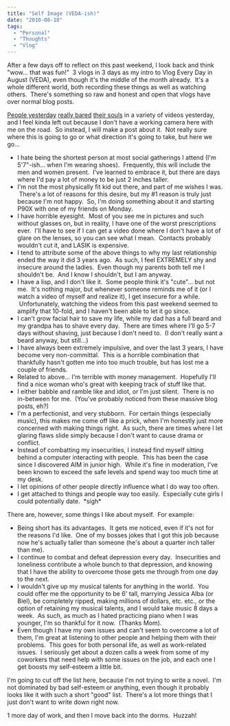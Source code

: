 ```yaml
---
title: "Self Image (VEDA-ish)"
date: "2010-08-18"
tags:
  - "Personal"
  - "Thoughts"
  - "Vlog"
---
```


After a few days off to reflect on this past weekend, I look back and think "wow... that was fun!"  3 vlogs in 3 days as my intro to Vlog Every Day in August (VEDA), even though it's the middle of the month already.  It's a whole different world, both recording these things as well as watching others.  There's something so raw and honest and open that vlogs have over normal blog posts.

[People yesterday](http://www.youtube.com/watch?v=45EqP1CspeU) [really bared](http://www.youtube.com/watch?v=lX7PW5wgWGE) [their souls](http://www.youtube.com/watch?v=XtJ2yFshUy0) in a variety of videos yesterday, and I feel kinda left out because I don't have a working camera here with me on the road.  So instead, I will make a post about it.  Not really sure where this is going to go or what direction it's going to take, but here we go...

- I hate being the shortest person at most social gatherings I attend (I'm 5'7"-ish... when I'm wearing shoes).  Frequently, this will include the men and women present.  I've learned to embrace it, but there are days where I'd pay a lot of money to be just 2 inches taller.
- I'm not the most physically fit kid out there, and part of me wishes I was.  There's a lot of reasons for this desire, but my #1 reason is truly just because I'm not happy.  So, I'm doing something about it and starting P90X with one of my friends on Monday.
- I have horrible eyesight.  Most of you see me in pictures and such without glasses on, but in reality, I have one of the worst prescriptions ever.  I'll have to see if I can get a video done where I don't have a lot of glare on the lenses, so you can see what I mean.  Contacts probably wouldn't cut it, and LASIK is expensive.
- I tend to attribute some of the above things to why my last relationship ended the way it did 3 years ago.  As such, I feel EXTREMELY shy and insecure around the ladies.  Even though my parents both tell me I shouldn't be.  And I know I shouldn't, but I am anyway.
- I have a lisp, and I don't like it.  Some people think it's "cute"... but not me.  It's nothing major, but whenever someone reminds me of it (or I watch a video of myself and realize it), I get insecure for a while.  Unfortunately, watching the videos from this past weekend seemed to amplify that 10-fold, and I haven't been able to let it go since.
- I can't grow facial hair to save my life, while my dad has a full beard and my grandpa has to shave every day.  There are times where I'll go 5-7 days without shaving, just because I don't need to.  (I don't really want a beard anyway, but still...)
- I have always been extremely impulsive, and over the last 3 years, I have become very non-committal.  This is a horrible combination that thankfully hasn't gotten me into too much trouble, but has lost me a couple of friends.
- Related to above... I'm terrible with money management.  Hopefully I'll find a nice woman who's great with keeping track of stuff like that.
- I either babble and ramble like and idiot, or I'm just silent.  There is no in-between for me.  (You've probably noticed from these massive blog posts, eh?)
- I'm a perfectionist, and very stubborn.  For certain things (especially music), this makes me come off like a prick, when I'm honestly just more concerned with making things right.  As such, there are times where I let glaring flaws slide simply because I don't want to cause drama or conflict.
- Instead of combatting my insecurities, I instead find myself sitting behind a computer interacting with people.  This has been the case since I discovered AIM in junior high.  While it's fine in moderation, I've been known to exceed the safe levels and spend way too much time at my desk.
- I let opinions of other people directly influence what I do way too often.
- I get attached to things and people way too easily.  Especially cute girls I could potentially date.  \*sigh\*

There are, however, some things I like about myself.  For example:

- Being short has its advantages.  It gets me noticed, even if it's not for the reasons I'd like.  One of my bosses jokes that I got this job because now he's actually taller than someone (he's about a quarter inch taller than me).
- I continue to combat and defeat depression every day.  Insecurities and loneliness contribute a whole bunch to that depression, and knowing that I have the ability to overcome those gets me through from one day to the next.
- I wouldn't give up my musical talents for anything in the world.  You could offer me the opportunity to be 6' tall, marrying Jessica Alba (or Biel), be completely ripped, making millions of dollars, etc. etc., or the option of retaining my musical talents, and I would take music 8 days a week.  As such, as much as I hated practicing piano when I was younger, I'm so thankful for it now.  (Thanks Mom).
- Even though I have my own issues and can't seem to overcome a lot of them, I'm great at listening to other people and helping them with their problems.  This goes for both personal life, as well as work-related issues.  I seriously get about a dozen calls a week from some of my coworkers that need help with some issues on the job, and each one I get boosts my self-esteem a little bit.

I'm going to cut off the list here, because I'm not trying to write a novel.  I'm not dominated by bad self-esteem or anything, even though it probably looks like it with such a short "good" list.  There's a lot more things that I just don't want to write down right now.

1 more day of work, and then I move back into the dorms.  Huzzah!
